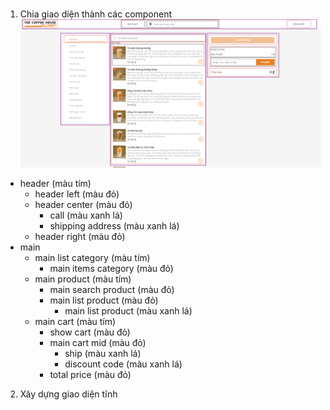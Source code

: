 #
1. Chia giao diện thành các component
![img](./img/rjs1.PNG)
- header (màu tím)
    + header left (màu đỏ)
    + header center (màu đỏ)
        * call (màu xanh lá)
        * shipping address (màu xanh lá)
    + header right (màu đỏ)
- main
    + main list category (màu tím)
        * main items category (màu đỏ)
    + main product (màu tím)
        * main search product (màu đỏ)
        * main list product (màu đỏ)
            * main list product (màu xanh lá)
    + main cart (màu tím)
        * show cart (màu đỏ)
        * main cart mid (màu đỏ)
            * ship (màu xanh lá)
            * discount code (màu xanh lá)
        * total price (màu đỏ)
2. Xây dựng giao diện tĩnh
